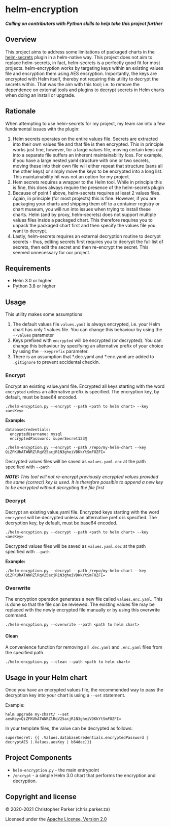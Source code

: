 # helm-encryption

*__Calling on contributors with Python skills to help take this project further__*

## Overview
This project aims to address some limitations of packaged charts in the [helm-secrets](https://github.com/jkroepke/helm-secrets) plugin in a helm-native way. This project does not aim to replace helm-secrets, in fact, helm-secrets is a perfectly good fit for most projects. helm-encryption works by targeting keys within an existing values file and encryption them using AES encryption. Importantly, the keys are encrypted with Helm itself, thereby not requiring this utility to decrypt the secrets within. That was the aim with this tool; i.e. to remove the dependence on external tools and plugins to decrypt secrets in Helm charts when doing an install or upgrade. 

## Rationale

When attempting to use helm-secrets for my project, my team ran into a few fundamental issues with the plugin:

1. Helm secrets operates on the entire values file. Secrets are extracted into their own values file and that file is then encrypted. This in principle works just fine, however, for a large values file, moving certain keys out into a separate file suffers an inherent maintainability loss. For example, if you have a large nested yaml structure with one or two secrets, moving these into their own file will either repeat that structure (sans all the other keys) or simply move the keys to be encrypted into a long list. This maintainability hit was not an option for my project.
2. Hem secrets requires a wrapper to the Helm tool. While in principle this is fine, this does always require the presence of the helm-secrets plugin 
3. Because of point 1 above, helm-secrets requires at least 2 values files. Again, in principle (for most projects) this is fine. However, if you are packaging your charts and shipping them off to a container registry or chart museum, you will run into issues when trying to install these charts. Helm (and by proxy, helm-secrets) does not support multiple values files inside a packaged chart. This therefore requires you to unpack the packaged chart first and then specify the values file you want to decrypt. 
4. Lastly, helm-secrets requires an external decryption routine to decrypt secrets - thus, editing secrets first requires you to decrypt the full list of secrets, then edit the secret and then re-encrypt the secret. This seemed unnecessary for our project.

## Requirements
- Helm 3.0 or higher
- Python 3.8 or higher

## Usage

This utility makes some assumptions:
1. The default values file `values.yaml` is always encrypted, i.e. your Helm chart has only 1 values file. You can change this behaviour by using the `--values` parameter
2. Keys prefixed with `encrypted` will be encrypted (or decrypted). You can change this behaviour by specifying an alternative prefix of your choice by using the `--keyprefix` parameter.
3. There is an assumption that *.dec.yaml and *.enc.yaml are added to `.gitignore` to prevent accidental checkin.

### Encrypt

Encrypt an existing value.yaml file. Encrypted all keys starting with the word `encrypted` unless an alternative prefix is specified.
The encryption key, by default, must be base64 encoded.

`./helm-encyption.py --encrypt --path <path to helm chart> --key <aesKey>`

**Example:**

```
databaseCredentials:
  encyptedUsername: mysql 
  encryptedPassword: superSecret123@
 ```
   

`./helm-encyption.py --encrypt --path /repo/my-helm-chart --key QiZFKUhATWNRZlRqV25acjR1N3gheiVDKkYtSmFOZFI=`

Decrypted values files will be saved as `values.yaml.enc` at the path specified with `--path`

_**NOTE:** This tool will not re-encrypt previously encrypted values provided the same (correct) key is used. It is therefore possible to append a new key to be encrypted without decrypting the file first_

### Decrypt

Decrypt an existing value.yaml file. Encrypted keys starting with the word `encrypted` will be decrypted unless an alternative prefix is specified. The decryption key, by default, must be base64 encoded.

`./helm-encyption.py --decrypt --path <path to helm chart> --key <aesKey>`

Decrypted values files will be saved as `values.yaml.dec` at the path specified with `--path`

**Example:**

`./helm-encyption.py --decrypt --path /repo/my-helm-chart --key QiZFKUhATWNRZlRqV25acjR1N3gheiVDKkYtSmFOZFI=`

### Overwrite

The encryption operation generates a new file called `values.enc.yaml`. This is done so that the file can be reviewed. The existing values file may be replaced with the newly encrypted file manually or by using this overwrite command.

`./helm-encyption.py --overwrite --path <path to helm chart>`

#### Clean

A convenience function for removing all `.dec.yaml` and `.enc.yaml` files from the specified path.

`./helm-encyption.py --clean --path <path to helm chart>`

## Usage in your Helm chart

Once you have an encrypted values file, the recommended way to pass the decryption key into your chart is using a `--set` statement.

Example:

`helm upgrade my-chart/ --set aesKey=QiZFKUhATWNRZlRqV25acjR1N3gheiVDKkYtSmFOZFI=`

In your template files, the value can be decrypted as follows:

`superSecret: {{ .Values.databaseCredentials.encryptedPassword | decryptAES (.Values.aesKey | b64dec)}}`


## Project Components

- `helm-encryption.py` - the main entrypoint 
- `/encrypt` - a simple Helm 3.0 chart that performs the encryption and decryption.

## Copyright and license
© 2020-2021 Christopher Parker (chris.parker.za)

Licensed under the [Apache License, Version 2.0](https://commons.apache.org/proper/commons-bsf/license.html)
